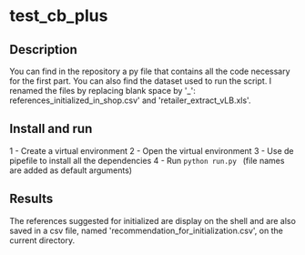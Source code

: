 # test_cb_plus

## Description
You can find in the repository a py file that contains all the code necessary for the first part. You can also find the dataset used to run the script. 
I renamed the files by replacing blank space by '_': references_initialized_in_shop.csv' and 'retailer_extract_vLB.xls'. 

## Install and run 
1 - Create a virtual environment
2 - Open the virtual environment
3 - Use de pipefile to install all the dependencies
4 - Run `python run.py ` (file names are added as default arguments)

## Results
The references suggested for initialized are display on the shell and are also saved in a csv file, named 'recommendation_for_initialization.csv',  on the current directory. 
